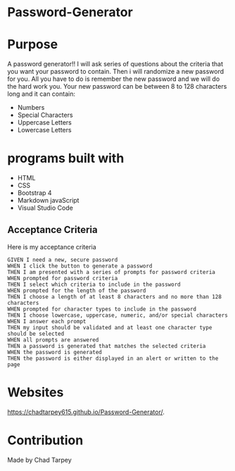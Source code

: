 # Password-Generator



# Purpose

A password generator!! 
I will ask  series of questions about the criteria that you want your password to contain.
Then i will randomize a new password for you. All you have to do is remember the new password and we will do the hard work you.
Your new password can be between 8 to 128 characters long and it can contain:
* Numbers
* Special Characters
* Uppercase Letters
* Lowercase Letters 




# programs built with 
* HTML
* CSS
* Bootstrap 4
* Markdown
 javaScript
* Visual Studio Code


## Acceptance Criteria

Here is my acceptance criteria


```
GIVEN I need a new, secure password
WHEN I click the button to generate a password
THEN I am presented with a series of prompts for password criteria
WHEN prompted for password criteria
THEN I select which criteria to include in the password
WHEN prompted for the length of the password
THEN I choose a length of at least 8 characters and no more than 128 characters
WHEN prompted for character types to include in the password
THEN I choose lowercase, uppercase, numeric, and/or special characters
WHEN I answer each prompt
THEN my input should be validated and at least one character type should be selected
WHEN all prompts are answered
THEN a password is generated that matches the selected criteria
WHEN the password is generated
THEN the password is either displayed in an alert or written to the page
```


# Websites
https://chadtarpey615.github.io/Password-Generator/.

# Contribution

Made by Chad Tarpey